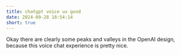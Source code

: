 ```yaml
---
title: chatgpt voice ux good
date: 2024-09-28 18:54:14
short: true
---
```


Okay there are clearly some peaks and valleys in the OpenAI design, because this voice chat experience is pretty nice.
